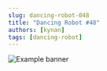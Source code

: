 ```yaml
---
slug: dancing-robot-048
title: "Dancing Robot #48"
authors: [kynan]
tags: [dancing-robot]
---
```


![Example banner](/img/stories/dancing-robot_new/048.png)
